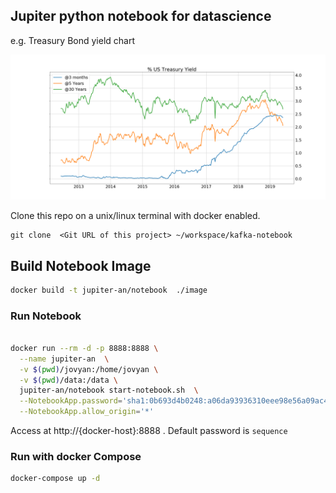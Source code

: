 
## Jupiter python notebook for datascience
e.g.  Treasury Bond yield chart

<img src=./jovyan/charts/ty_3m_5y_30y.png style="max-width:100%" />


Clone this repo on a unix/linux terminal with docker enabled.

```
git clone  <Git URL of this project> ~/workspace/kafka-notebook
```


## Build Notebook Image

```bash
docker build -t jupiter-an/notebook  ./image  
```

### Run Notebook 

```bash

docker run --rm -d -p 8888:8888 \
  --name jupiter-an  \
  -v $(pwd)/jovyan:/home/jovyan \
  -v $(pwd)/data:/data \
  jupiter-an/notebook start-notebook.sh  \
  --NotebookApp.password='sha1:0b693d4b0248:a06da93936310eee98e56a09ac40cd05f496c411' \
  --NotebookApp.allow_origin='*'

```
Access at  http://{docker-host}:8888   . Default password is `sequence`


### Run with docker Compose

```bash
docker-compose up -d 
```
